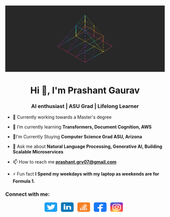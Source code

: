 ![Header](https://github.com/gravityfalls404/gravityfalls404/blob/main/heads.gif)
<h1 align="center">Hi 👋, I'm Prashant Gaurav</h1>
<h3 align="center">AI enthusiast | ASU Grad | Lifelong Learner </h3>


- 🔭 Currently working towards a Master's degree

- 🌱 I’m currently learning **Transformers, Document Cognition, AWS**

- 🏫I'm Currently Stuying **Computer Science Grad ASU, Arizona**

- 💬 Ask me about **Natural Language Processing, Generative AI, Building Scalable Microservices**

- 📫 How to reach me **prashant.grv07@gmail.com**


- ⚡ Fun fact **I Spend my weekdays with my laptop as weekends are for Formula 1.**

<h3 align="left">Connect with me:</h3>
<p align='center'>
<a href="https://twitter.com/gravityfalls404"><img src="https://github.com/gravityfalls404/gravityfalls404/blob/main/icons/twitter.svg" width="40" height="30"></a>&nbsp;&nbsp;
<a href="https://linkedin.com/in/prashant-gaurav-01"><img src="https://github.com/gravityfalls404/gravityfalls404/blob/main/icons/linkedin.svg" height="30" width="40"></a>&nbsp;&nbsp;
<a href="https://stackoverflow.com/users/8351810"><img src="https://github.com/gravityfalls404/gravityfalls404/blob/main/icons/stackoverflow.svg" height="30" width="40" ></a>&nbsp;&nbsp;
<a href="https://fb.com/prashant.grv.1" ><img src="https://github.com/gravityfalls404/gravityfalls404/blob/main/icons/facebook%20.svg" height="30" width="40" ></a>&nbsp;&nbsp;
<a href="https://instagram.com/gravityfalls60"><img src="https://github.com/gravityfalls404/gravityfalls404/blob/main/icons/instagram.svg" height="30" width="40" ></a>&nbsp;&nbsp;

